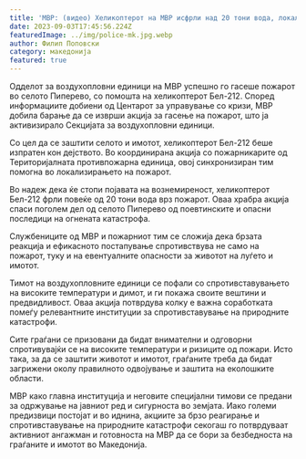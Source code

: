 ```yaml
---
title: 'МВР: (видео) Хеликоптерот на МВР исфрли над 20 тони вода, локализиран пожарот близу Пиперево - 03 СЕПТЕМВРИ 2023'
date: 2023-09-03T17:45:56.224Z
featuredImage: ../img/police-mk.jpg.webp
author: Филип Поповски
category: македонија
featured: true
---
```

Одделот за воздухопловни единици на МВР успешно го гасеше пожарот во селото Пиперево, со помошта на хеликоптерот Бел-212. Според информациите добиени од Центарот за управување со кризи, МВР добила барање да се изврши акција за гасење на пожарот, што ја активизирало Секцијата за воздухопловни единици.

Со цел да се заштити селото и имотот, хеликоптерот Бел-212 беше изпратен кон дејството. Во координирана акција со пожарникарите од Територијалната противпожарна единица, овој синхронизиран тим помогна во локализирањето на пожарот.

Во надеж дека ќе стопи појавата на вознемиреност, хеликоптерот Бел-212 фрли повеќе од 20 тони вода врз пожарот. Оваа храбра акција спаси поголем дел од селото Пиперево од поевтинските и опасни последици на огнената катастрофа.

Службениците од МВР и пожарниот тим се сложија дека брзата реакција и ефикасното постапување спротивствува не само на пожарот, туку и на евентуалните опасности за животот на луѓето и имотот.

Тимот на воздухопловните единици се пофали со спротивставувањето на високите температури и димот, и ги покажа своите вештини и предвидливост. Оваа акција потврдува колку е важна соработката помеѓу релевантните институции за спротивставување на природните катастрофи.

Сите граѓани се призовани да бидат внимателни и одговорни спротивувајќи се на високите температури и ризиците од пожари. Исто така, за да се заштити животот и имотот, граѓаните треба да бидат загрижени околу правилното одвојување и заштита на еколошките области.

МВР како главна институција и неговите специјални тимови се предани за одржување на јавниот ред и сигурноста во земјата. Иако големи предизвици постојат и во иднина, акциите за брзо реагирање и спротивставување на природните катастрофи секогаш го потврдуваат активниот ангажман и готовноста на МВР да се бори за безбедноста на граѓаните и имотот во Македонија.
